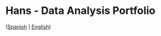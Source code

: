 # Hans - Data Analysis Portfolio 
([Spanish](https://github.com/HansAllTech/Hans_Data_Analysis_Portfolio/blob/main/Proyectos.md#tabla-de-contenido-es--en) | [English](https://github.com/HansAllTech/Hans_Data_Analysis_Portfolio/blob/main/Projects.md#table-of-content-es--en))                                                 
                                                                                                                                                                  
                                                                                  
                                                                                       
                                                           
                                             
                         
                                                  
          
           
    
   
    
  
